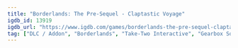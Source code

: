 ```yaml
---
title: "Borderlands: The Pre-Sequel - Claptastic Voyage"
igdb_id: 13919
igdb_url: "https://www.igdb.com/games/borderlands-the-pre-sequel-claptastic-voyage--1"
tag: ["DLC / Addon", "Borderlands", "Take-Two Interactive", "Gearbox Software", "Shooter", "Role-playing (RPG)", "Single player", "Multiplayer", "Co-operative", "First person", "Action", "Science fiction"]
---
```

